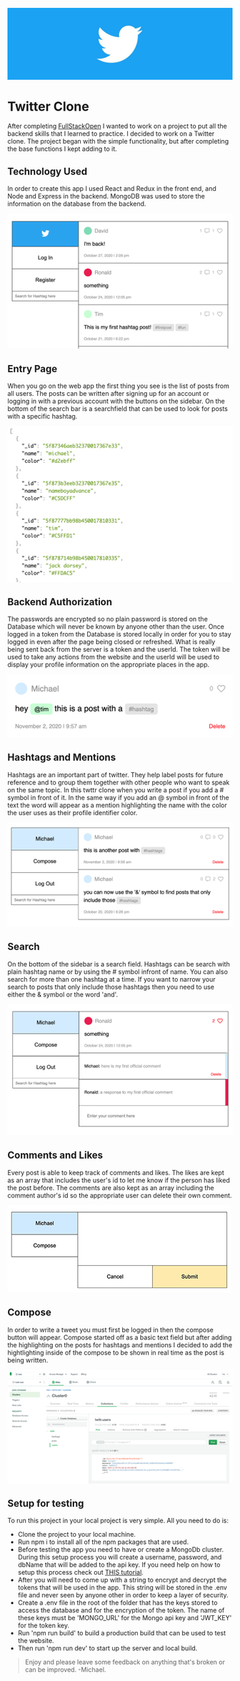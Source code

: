 
![Twitter Banner](./readme-images/twitter.jpg)

# Twitter Clone
After completing [FullStackOpen](https://fullstackopen.com/en/) I wanted to work on a project to put all the backend skills that I learned to practice. I decided to work on a Twitter clone. The project began with the simple functionality, but after completing the base functions I kept adding to it.

## Technology Used
In order to create this app I used React and Redux in the front end, and Node and Express in the backend. MongoDB was used to store the information on the database from the backend.

![Entry Page](./readme-images/main-page.png)

## Entry Page
When you go on the web app the first thing you see is the list of posts from all users. The posts can be written after signing up for an account or logging in with a previous account with the buttons on the sidebar. On the bottom of the search bar is a searchfield that can be used to look for posts with a specific hashtag.

![Back End](./readme-images/new-back-end.png)

## Backend Authorization
The passwords are encrypted so no plain password is stored on the Database which will never be known by anyone other than the user. Once logged in a token from the Database is stored locally in order for you to stay logged in even after the page being closed or refreshed. What is really being sent back from the server is a token and the userId. The token will be used to take any actions from the website and the userId will be used to display your profile information on the appropriate places in the app.

![Post with hashtag and mention](./readme-images/hashmention.png)

## Hashtags and Mentions
Hashtags are an important part of twitter. They help label posts for future reference and to group them together with other people who want to speak on the same topic. In this twttr clone when you write a post if you add a # symbol in front of it. In the same way if you add an @ symbol in front of the text the word will appear as a mention highlighting the name with the color the user uses as their profile identifier color.

![Search Results](./readme-images/search.png)

## Search
On the bottom of the sidebar is a search field. Hashtags can be search with plain hashtag name or by using the # symbol infront of name. You can also search for more than one hashtag at a time. If you want to narrow your search to posts that only include those hashtags then you need to use either the & symbol or the word 'and'.

![Comments Page](./readme-images/new-comments.png)

## Comments and Likes
Every post is able to keep track of comments and likes. The likes are kept as an array that includes the user's id to let me know if the person has liked the post before. The comments are also kept as an array including the comment author's id so the appropriate user can delete their own comment.

![Compose Page](./readme-images/newcompose.gif)

## Compose
In order to write a tweet you must first be logged in then the compose button will appear. Compose started off as a basic text field but after adding the highlighting on the posts for hashtags and mentions I decided to add the hightlighting inside of the compose to be shown in real time as the post is being written.

![MongoDb Page](./readme-images/mongo.png)

## Setup for testing
To run this project in your local project is very simple.
All you need to do is:
- Clone the project to your local machine.
- Run npm i to install all of the npm packages that are used.
- Before testing the app you need to have or create a MongoDb cluster. During this setup process you will create a username, password, and dbName that will be added to the api key. If you need help on how to setup this process check out [THIS tutorial](https://docs.atlas.mongodb.com/connect-to-cluster/).
- After you will need to come up with a string to encrypt and decrypt the tokens that will be used in the app. This string will be stored in the .env file and never seen by anyone other in order to keep a layer of security.
- Create a .env file in the root of the folder that has the keys stored to access the database and for the encryption of the token. The name of these keys must be 'MONGO_URL' for the Mongo api key and 'JWT_KEY' for the token key.
- Run 'npm run build' to build a production build that can be used to test the website.
- Then run 'npm run dev' to start up the server and local build.

> Enjoy and please leave some feedback on anything that's broken or can be improved. -Michael.

